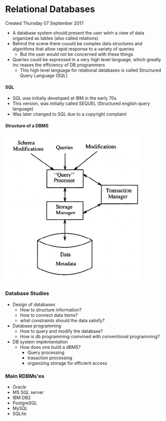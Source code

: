 # Relational Databases
Created Thursday 07 September 2017


* A database system should present the user witrh a view of data organized as tables (also called relations)
* Behind the scene there couuld be complex data structures and algorithms that allow rapid response to a variety of queries
	* But the user would not be concerned with these things
* Queries could be expressed in a very high level language, which greatly inc reases the efficiency of DB programmers
	* This high level language for relational databases is called Structured Query Language (SQL)



#### SQL

* SQL was initially developed at IBM in the early 70s
* This version, was initially called SEQUEL (Structured english query language)
* Was later changed to SQL due to a copyright complaint


#### Structure of a DBMS
![](./Relational_Databases/pasted_image.png)

### Database Studies

* Design of databases
	* How to structure information?
	* How to connect data items?
	* what constraints should the data satisfy?
* Database programming
	* How to query and  modify the database?
	* How is db programming comvined with conventional programming?
* DB system implementation
	* How does one build a dBMS?
		* Query processing
		* trasaction processing
		* organizing storage for efficient access


### Main RDBMs'es

* Oracle
* MS SQL server
* IBM DB2
* PostgreSQL
* MySQL
* SQLite



